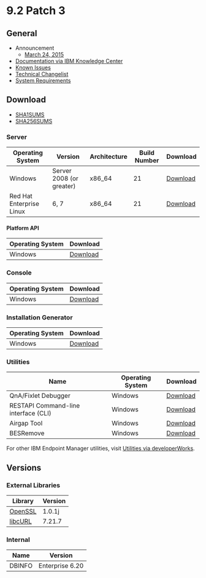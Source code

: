 # 9.2 Patch 3

## General
* Announcement
	* [March 24, 2015](http://bigmail.bigfix.com/pipermail/besadmin-announcements/2015-March/002657.html)
* [Documentation via IBM Knowledge Center](https://www-01.ibm.com/support/knowledgecenter/SS63NW_9.2.0/com.ibm.tivoli.tem.doc_9.2/welcome/IEM92_landing.html)
* [Known Issues](https://www-01.ibm.com/support/docview.wss?uid=swg21687166)
* [Technical Changelist](https://support.bigfix.com/bes/changes/fullchangelist-92.txt)
* [System Requirements](https://www-01.ibm.com/support/docview.wss?rs=1015&uid=swg21684809)

## Download
* [SHA1SUMS](SHA1SUMS)
* [SHA256SUMS](SHA256SUMS)

### Server
| Operating System | Version | Architecture | Build Number | Download |
| ---------------- | ------- | ------------ | ------------ | -------- |
| Windows | Server 2008 (or greater) | x86_64 | 21 | [Download](http://software.bigfix.com/download/bes/92/BigFix-BES-Server-9.2.3.68.exe) |
| Red Hat Enterprise Linux | 6, 7 | x86_64 | 21 | [Download](http://software.bigfix.com/download/bes/92/ServerInstaller_9.2.3.68-rhe6.x86_64.tgz) |

#### Platform API
| Operating System | Download |
| ---------------- | -------- |
| Windows | [Download](http://software.bigfix.com/download/bes/92/BigFix-BES-ServerAPI-9.2.3.68.exe) |

### Console
| Operating System | Download |
| ---------------- | -------- |
| Windows | [Download](http://software.bigfix.com/download/bes/92/BigFix-BES-Console-9.2.3.68.exe) |

### Installation Generator
| Operating System | Download |
| ---------------- | -------- |
| Windows | [Download](http://software.bigfix.com/download/bes/92/BigFix-BES-9.2.3.68.exe) |

### Utilities
| Name | Operating System | Download |
| ---- | ---------------- | -------- |
| QnA/Fixlet Debugger | Windows | [Download](http://software.bigfix.com/download/bes/92/util/QNA9.2.3.68.zip) |
| RESTAPI Command-line interface (CLI) | Windows | [Download](http://software.bigfix.com/download/bes/92/util/IEMCLI9.2.3.68.zip) |
| Airgap Tool | Windows | [Download](http://software.bigfix.com/download/bes/92/util/BESAirgapTool9.2.3.68.zip) |
| BESRemove | Windows | [Download](http://software.bigfix.com/download/bes/92/util/BESRemove9.2.3.68.exe) |

For other IBM Endpoint Manager utilities, visit [Utilities via developerWorks](https://www.ibm.com/developerworks/community/wikis/home?lang=en#!/wiki/Tivoli%20Endpoint%20Manager/page/Utilities).

## Versions

### External Libraries
| Library | Version |
| ------- | ------- |
| [OpenSSL](https://www.openssl.org) | 1.0.1j |
| [libcURL](http://curl.haxx.se/libcurl/) | 7.21.7 |

### Internal
| Name | Version |
| ---- | ------- |
| DBINFO | Enterprise 6.20 |
